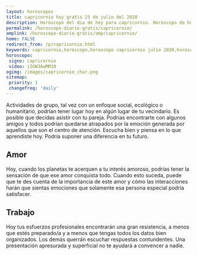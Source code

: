 ```yaml
---
layout: horoscopos
title: capricornio hoy gratis 25 de julio del 2020 
description: Horóscopo del dia de hoy para capricornio. Horoscopo de hoy 25 de julio del 2020. Las predicciones de amor, trabajo, vida personal gratis.
permalink: /horoscopo-diario-gratis/capricornio/
amplink: /horoscopo-diario-gratis/amp/capricornio/
home: FALSE
redirect_from: /p/capricornio.html
keywords: capricornio,horoscopo,horoscopo capricornio julio 2020,horoscopo capricornio hoy,tarot capricornio julio 2020,horoscopo capricornio,tarot capricornio hoy,horoscopo de hoy,horoscopo diario,tarot del amor,horoscopo de hoy capricornio,horoscopo diario del tarot, Horoscopo de hoy capricornio 25 de julio del 2020,horóscopo del día
horoscopo:
 signo: capricornio
 video: iIGW3AwMM10
ogimg: /images/capricornio_char.png
sitemap:
 priority: 1
 changefreq: 'daily'
---
```



Actividades de grupo, tal vez con un enfoque social, ecológico o humanitario, podrían tener lugar hoy en algún lugar de tu vecindario. Es posible que decidas asistir con tu pareja. Podrías encontrarte con algunos amigos y todos podrían quedarse atrapados por la emoción generada por aquellos que son el centro de atención. Escucha bien y piensa en lo que aprendiste hoy. Podría suponer una diferencia en tu futuro.

## Amor

Hoy, cuando los planetas te acerquen a tu interés amoroso, podrías tener la sensación de que ese amor conquista todo. Cuando esto suceda, puede que te des cuenta de la importancia de este amor y cómo las interacciones harán que sientas emociones que solamente esa persona especial podría satisfacer.

## Trabajo

Hoy tus esfuerzos profesionales encontrarán una gran resistencia, a menos que estés preparado/a y a menos que tengas todos los datos bien organizados. Los demás querrán escuchar respuestas contundentes. Una presentación apresurada y superficial no te ayudará a convencer a nadie.